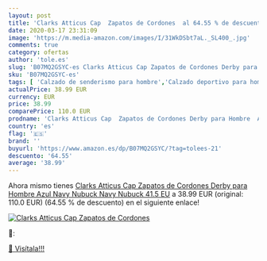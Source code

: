 ```yaml
---
layout: post
title: 'Clarks Atticus Cap  Zapatos de Cordones  al 64.55 % de descuento'
date: 2020-03-17 23:31:09
image: 'https://m.media-amazon.com/images/I/31WkDSbt7aL._SL400_.jpg'
comments: true
category: ofertas
author: 'tole.es'
slug: 'B07MQ2GSYC-es Clarks Atticus Cap Zapatos de Cordones Derby para Hombre...'
sku: 'B07MQ2GSYC-es'
tags: [ 'Calzado de senderismo para hombre','Calzado deportivo para hombre','Chanclas y sandalias de piscina para hombre','Zapatillas de senderismo para hombre','Zapatillas y calzado deportivo para hombre','Zapatos','Zapatos para hombre','Zapatos y complementos','zapatos', ]
actualPrice: 38.99 EUR
currency: EUR
price: 38.99
comparePrice: 110.0 EUR
prodname: 'Clarks Atticus Cap  Zapatos de Cordones Derby para Hombre  Azul Navy Nubuck Navy Nubuck  41.5 EU'
country: 'es'
flag: '🇪🇸'
brand: ''
buyurl: 'https://www.amazon.es/dp/B07MQ2GSYC/?tag=tolees-21'
descuento: '64.55'
average: '38.99'
---
```


Ahora mismo tienes [Clarks Atticus Cap  Zapatos de Cordones Derby para Hombre  Azul Navy Nubuck Navy Nubuck  41.5 EU](https://www.amazon.es/dp/B07MQ2GSYC/?tag=tolees-21) a 38.99 EUR (original: 110.0 EUR) (64.55 %  de descuento) en el siguiente enlace!

[![Clarks Atticus Cap  Zapatos de Cordones ](https://m.media-amazon.com/images/I/31WkDSbt7aL._SL400_.jpg)](https://www.amazon.es/dp/B07MQ2GSYC/?tag=tolees-21)

🔎:


[🛒 Visítala!!!](https://www.amazon.es/dp/B07MQ2GSYC/?tag=tolees-21)
